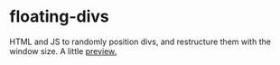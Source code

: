 floating-divs
=============

HTML and JS to randomly position divs, and restructure them with the window size.
A little <a href="http://htmlpreview.github.io/?https://github.com/anaved/floating-divs/blob/master/circles.html">preview.</a>
 